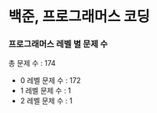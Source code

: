 # 백준, 프로그래머스 코딩
### 프로그래머스 레벨 별 문제 수
총 문제 수 : 174
- 0 레벨 문제 수 : 172
- 1 레벨 문제 수 : 1
- 2 레벨 문제 수 : 1

